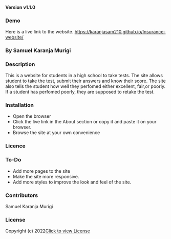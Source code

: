 

#### Version v1.1.0

### Demo
Here is a live link to the website. https://karanjasam210.github.io/Insurance-website/

### By Samuel Karanja Murigi

### Description
This is a website for students in a high school to take tests. The site allows student to take the test, submit their answers and know their score. The site also tells the student how well they perfomed either excellent, fair,or poorly. If a student has perfomed poorly, they are supposed to retake the test.
### Installation
* Open the browser
* Click the live link in the About section or copy it and paste it on your browser.
* Browse the site at your own convenience

### Licence
### To-Do
* Add more pages to the site
* Make the site more responsive.
* Add more styles to improve the look and feel of the site.

### Contributors
Samuel Karanja Murigi

### License
Copyright (c) 2022[Click to view License](LICENSE)